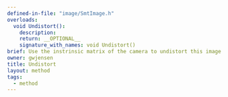 ```yaml
---
defined-in-file: "image/SmtImage.h"
overloads:
  void Undistort():
    description:
    return: __OPTIONAL__
    signature_with_names: void Undistort()
brief: Use the instrinsic matrix of the camera to undistort this image.
owner: gwjensen
title: Undistort
layout: method
tags:
  - method
---
```


